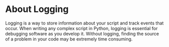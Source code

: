 # **About Logging**

Logging is a way to store information about your script and track events that occur. When writing any complex script in Python, logging is essential for debugging software as you develop it. Without logging, finding the source of a problem in your code may be extremely time consuming.
